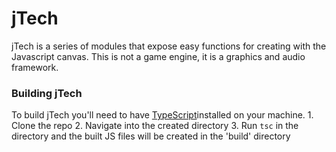 # jTech
jTech is a series of modules that expose easy functions for creating with the Javascript canvas. This is not a game engine, it is a graphics and audio framework.

### Building jTech
To build jTech you'll need to have [TypeScript](https://github.com/Microsoft/TypeScript)installed on your machine. 
    1. Clone the repo
    2. Navigate into the created directory
    3. Run `tsc` in the directory and the built JS files will be created in the 'build' directory
